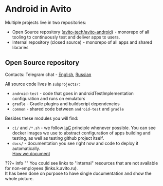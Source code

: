 # Android in Avito

Multiple projects live in two repositories:

- Open Source repository ([avito-tech/avito-android](https://github.com/avito-tech/avito-android)) - monorepo of all tooling to continuously test and deliver apps to users.
- Internal repository (closed source) - monorepo of all apps and shared libraries

## Open Source repository

Contacts: Telegram chat - [English](https://t.me/avito_android_opensource_en), [Russian](https://t.me/avito_android_opensource)

All source code lives in `subprojects/`:

- `android-test` - code that goes in androidTestImplementation configuration and runs on emulators
- `gradle` - Gradle plugins and buildscript dependencies
- `common` - shared code between `android-test` and `gradle`

Besides these modules you will find:

- `ci/` and `/*.sh` - we follow [IaC](https://en.wikipedia.org/wiki/Infrastructure_as_code) principle whenever possible.
  You can see docker images we use to abstract configuration of apps building and testing, as well as testing github
  project itself.
- `docs/` - documentation you see right now and code to deploy it automatically.  
  [How we document](contributing/Documentation.md)

???+ info ""
    You could see links to "internal" resources that are not available for non-employees (links.k.avito.ru).\
    It has been done on purpose to have single documentation and show the whole picture.
